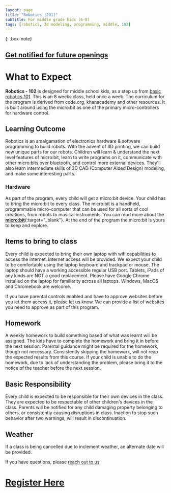 ```yaml
---
layout: page
title: "Robotics [201]"
subtitle: For middle grade kids (6-8)
tags: [robotics, 3d modeling, programming, middle, 102]
---
```


{: .box-note}
## [Get notified for future openings](https://mailchi.mp/99bd5aafc3f9/summer2020)

# What to Expect

**Robotics - 102** is designed for middle school kids, as a step up from [basic robotics 101](/101-robotics). This is an 8 weeks class, held once a week. The curriculum for the program is derived from code.org, khanacademy and other resources. It is built around using the micro:bit as one of the primary micro-controllers for hardware control.

## Learning Outcome
Robotics is an amalgamation of electronics hardware & software programming to build robots. With the advent of 3D printing, we can build new unique parts for our robots. Children will learn & understand the next level features of micro:bit, learn to write programs on it, communicate with other micro:bits over bluetooth, and control more external devices. They'll also learn intermediate skills of 3D CAD (Computer Aided Design) modeling, and make some interesting parts.

### Hardware
As part of the program, every child will get a micro:bit device. Your child has to bring the micro:bit to every class. The micro:bit is a handheld, programmable micro-computer that can be used for all sorts of cool creations, from robots to musical instruments. You can read more about the [**micro:bit**](https://microbit.org/guide){:target="_blank"}. At the end of the program the micro:bit is yours to keep and explore.

## Items to bring to class
Every child is expected to bring their own laptop with wifi capabilities to access the internet. Internet access will be provided. We expect your child to be comfortable using the laptop keyboard and trackpad or mouse. The laptop should have a working accessible regular USB port. Tablets, iPads of any kinds are NOT a good replacement. Please have Google Chrome installed on the laptop for familiarity across all laptops. Windows, MacOS and Chromebook are welcome.

If you have parental controls enabled and have to approve websites before you let them access it, please let us know. We can provide a list of websites you need to approve as part of this program.

## Homework
A weekly homework to build something based of what was learnt will be assigned. The kids have to complete the homework and bring it in before the next session. Parental guidance might be required for the homework, though not necessary. Consistently skipping the homework, will not reap the expected results from this course. If your child is unable to do the homework, due to lack of understanding the problem, please bring it to the notice of the teacher before the next session.

## Basic Responsibility
Every child is expected to be responsible for their own devices in the class. They are expected to be respectable of other children's devices in the class. Parents will be notified for any child damaging property belonging to others, or consistently causing disruptions in class. Inaction to stop such behavior after two warnings, will result in discontinuation.

## Weather
If a class is being cancelled due to inclement weather, an alternate date will be provided.

<!-- # Fees
The fee for the program is $320 per child for 8 weeks. Please complete the form below with further details. Payment for the class should be made in full before the start of the session. All enrollments are non-refundable 1 week before the session starts.

Venmo: @Vroomehta -->

If you have questions, please [reach out to us](aboutme)

# [Register Here](/courses/register)
